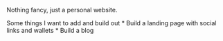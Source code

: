 Nothing fancy, just a personal website.

Some things I want to add and build out
    * Build a landing page with social links and wallets
    * Build a blog